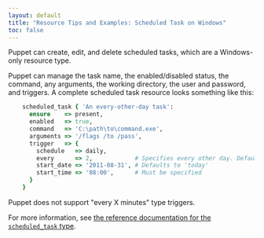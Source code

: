 ```yaml
---
layout: default
title: "Resource Tips and Examples: Scheduled Task on Windows"
toc: false
---
```


[scheduledtask]: /puppet/3.8/reference/type.html#scheduledtask

Puppet can create, edit, and delete scheduled tasks, which are a Windows-only resource type.

Puppet can manage the task name, the enabled/disabled status, the command, any arguments, the working directory, the user and password, and triggers. A complete scheduled task resource looks something like this:

~~~ ruby
    scheduled_task { 'An every-other-day task':
      ensure    => present,
      enabled   => true,
      command   => 'C:\path\to\command.exe',
      arguments => '/flags /to /pass',
      trigger   => {
        schedule   => daily,
        every      => 2,            # Specifies every other day. Defaults to 1 (every day).
        start_date => '2011-08-31', # Defaults to 'today'
        start_time => '08:00',      # Must be specified
      }
    }
~~~

Puppet does not support "every X minutes" type triggers.

For more information, see [the reference documentation for the `scheduled_task` type][scheduledtask].
